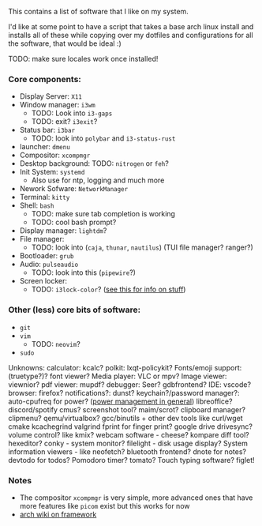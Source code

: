This contains a list of software that I like on my system.

I'd like at some point to have a script that takes a base arch linux install and installs all of these while copying over my dotfiles and configurations for all the software, that would be ideal :)

TODO: make sure locales work once installed!

### Core components:

* Display Server: `X11`
* Window manager: `i3wm`
  * TODO: Look into `i3-gaps`
  * TODO: exit? `i3exit`?
* Status bar: `i3bar`
  * TODO: look into `polybar` and `i3-status-rust`
* launcher: `dmenu`
* Compositor: `xcompmgr`
* Desktop background: TODO: `nitrogen` or `feh`?
* Init System: `systemd`
  * Also use for ntp, logging and much more
* Nework Sofware: `NetworkManager`
* Terminal: `kitty`
* Shell: `bash`
  * TODO: make sure tab completion is working
  * TODO: cool bash prompt?
* Display manager: `lightdm`?
* File manager:
  * TODO: look into (`caja`, `thunar`, `nautilus`) (TUI file manager? ranger?)
* Bootloader: `grub`
* Audio: `pulseaudio` 
  * TODO: look into this (`pipewire`?)
* Screen locker:
  * TODO: `i3lock-color`? ([see this for info on stuff](https://www.reddit.com/r/i3wm/comments/9ebemt/locking_i3_when_lid_of_laptop_is_closed/e5npbhp/))

### Other (less) core bits of software:
* `git`
* `vim`
  * TODO: `neovim`?
* `sudo`

Unknowns:
calculator: kcalc?
polkit: lxqt-policykit?
Fonts/emoji support: (truetype?)? font viewer?
Media player: VLC or mpv?
Image viewer: viewnior?
pdf viewer: mupdf?
debugger: Seer? gdbfrontend?
IDE: vscode?
browser: firefox?
notifications?: dunst?
keychain?/password manager?:
auto-cpufreq for power? ([power management in general](https://wiki.archlinux.org/title/Power_management))
libreoffice?
discord/spotify
cmus?
screenshot tool? maim/scrot?
clipboard manager? clipmenu?
qemu/virtualbox?
gcc/binutils + other dev tools like curl/wget cmake kcachegrind valgrind
fprint for finger print?
google drive drivesync?
volume control? like kmix?
webcam software - cheese?
kompare diff tool?
hexeditor?
conky - system monitor?
filelight - disk usage display?
System information viewers - like neofetch?
bluetooth frontend?
dnote for notes? devtodo for todos?
Pomodoro timer? tomato?
Touch typing software?
figlet!

### Notes

* The compositor `xcompmgr` is very simple, more advanced ones that have more features like `picom` exist but this works for now
* [arch wiki on framework](https://wiki.archlinux.org/title/Framework_Laptop) 
